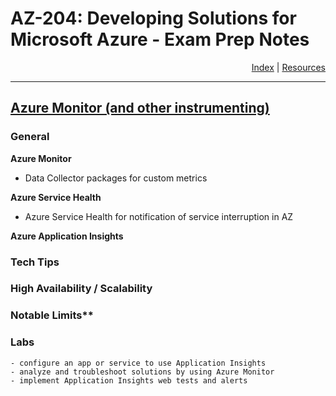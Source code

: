 # AZ-204: Developing Solutions for Microsoft Azure - Exam Prep Notes

<div style="text-align: right"> <a href="..\README.MD">Index</a> | <a href="..\RESOURCES.MD">Resources</a> </div>

----
[Azure Monitor (and other instrumenting)](https://docs.microsoft.com/en-us/azure/azure-monitor/overview)
-----------------

### General
**Azure Monitor**
 * Data Collector packages for custom metrics

**Azure Service Health**
 * Azure Service Health for notification of service interruption in AZ


**Azure Application Insights**

### Tech Tips

### High Availability / Scalability

### Notable Limits**

### Labs

```
- configure an app or service to use Application Insights
- analyze and troubleshoot solutions by using Azure Monitor
- implement Application Insights web tests and alerts
```